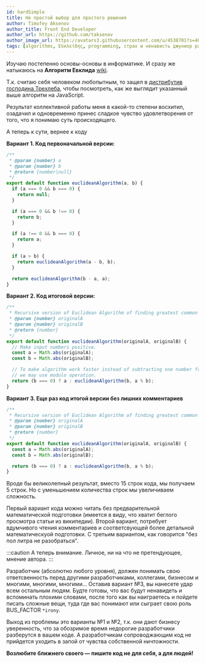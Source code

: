 ```yaml
---
id: hardSimple
title: Не простой выбор для простого решения
author: Timofey Aksenov
author_title: Front End Developer
author_url: https://github.com/taksenov
author_image_url: https://avatars3.githubusercontent.com/u/4538701?s=400&v=4
tags: [algorithms, Εὐκλείδης, programming, страх и ненависть джуниор разработчика, код не является документацией]
---
```


Изучаю постепенно основы-основы в информатике. И сразу же натыкаюсь на **Алгоритм Евклида** [wiki](https://ru.wikipedia.org/wiki/%D0%90%D0%BB%D0%B3%D0%BE%D1%80%D0%B8%D1%82%D0%BC_%D0%95%D0%B2%D0%BA%D0%BB%D0%B8%D0%B4%D0%B0).

Т.к. считаю себя человеком любопытным, то защел в [дистрибутив господина Трехлеба](https://github.com/trekhleb/javascript-algorithms/tree/master/src/algorithms/math/euclidean-algorithm), чтобы посмотреть, как же выглядит указанный выше алгоритм на JavaScript. 

Результат коллективной работы меня в какой-то степени восхитил, озадачил и одновременно принес сладкое чувство удовлетворения от того, что я понимаю суть происходящего. 

А теперь к сути, вернее к коду

**Вариант 1. Код первоначальной версии:**

```js
/**
 * @param {number} a
 * @param {number} b
 * @return {number|null}
 */
export default function euclideanAlgorithm(a, b) {
  if (a === 0 && b === 0) {
    return null;
  }

  if (a === 0 && b !== 0) {
    return b;
  }

  if (a !== 0 && b === 0) {
    return a;
  }

  if (a > b) {
    return euclideanAlgorithm(a - b, b);
  }

  return euclideanAlgorithm(b - a, a);
}
```

**Вариант 2. Код итоговой версии:**

```js
/**
 * Recursive version of Euclidean Algorithm of finding greatest common divisor (GCD).
 * @param {number} originalA
 * @param {number} originalB
 * @return {number}
 */
export default function euclideanAlgorithm(originalA, originalB) {
  // Make input numbers positive.
  const a = Math.abs(originalA);
  const b = Math.abs(originalB);

  // To make algorithm work faster instead of subtracting one number from the other
  // we may use modulo operation.
  return (b === 0) ? a : euclideanAlgorithm(b, a % b);
}
```

**Вариант 3. Еще раз код итогой версии без лишних комментариев**

```js
/**
 * Recursive version of Euclidean Algorithm of finding greatest common divisor (GCD).
 * @param {number} originalA
 * @param {number} originalB
 * @return {number}
 */
export default function euclideanAlgorithm(originalA, originalB) {
  const a = Math.abs(originalA);
  const b = Math.abs(originalB);

  return (b === 0) ? a : euclideanAlgorithm(b, a % b);
}
```

Вроде бы великолепный результат, вместо 15 строк кода, мы получаем 5 строк. Но с уменьшением количества строк мы увеличиваем сложность.

Первый вариант кода можно читать без предварительной математической подготовки (имеется в виду, что хватит беглого просмотра статьи из википедии). Второй вариант, потребует вдумчивого чтения комментариев и соответсвующей более детальной математическуой подготовки. С третьим вариантом, как говорится "без пол литра не разобраться".

:::caution
А теперь внимание. Личное, ни на что не претендующее, мнение автора.
:::

Разработчик (абсолютно любого уровня), должен понимать свою ответсвенность перед другими разработчиками, коллегами, бизнесом и многими, многими, многими... Оставив вариант №3, вы нанесете удар всем остальным людям. Будте готовы, что вас будут ненавидеть и вспоминать плохими словами, после того как вы наиграетесь и пойдете писать сложные вещи, туда где вас понимают или сыграет свою роль BUS_FACTOR `*irony`.

Выход из проблемы это варианты №1 и №2, т.к. они дают бизнесу уверенность, что за обозримое время недорогие разработчики разберутся в вашем коде. А разработчикам сопроводжающим код не прийдется уходить в запой от чувства собственной ничтожности. 

**Возлюбите ближнего своего — пишите код не для себя, а для людей!**